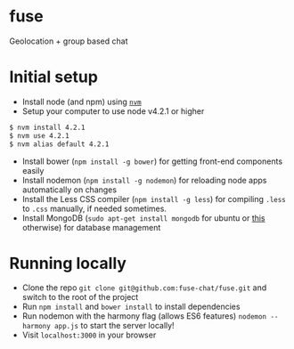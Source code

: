 # fuse

Geolocation + group based chat

# Initial setup

* Install node (and npm) using [`nvm`](https://github.com/creationix/nvm)
* Setup your computer to use node v4.2.1 or higher

````bash
$ nvm install 4.2.1
$ nvm use 4.2.1
$ nvm alias default 4.2.1
````

* Install bower (`npm install -g bower`) for getting front-end components easily
* Install nodemon (`npm install -g nodemon`) for reloading node apps automatically on changes
* Install the Less CSS compiler (`npm install -g less`) for compiling `.less` to `.css` manually, if needed sometimes.
* Install MongoDB (`sudo apt-get install mongodb` for ubuntu or [this](https://docs.mongodb.org/manual/installation/) otherwise) for database management

# Running locally

* Clone the repo `git clone git@github.com:fuse-chat/fuse.git` and switch to the root of the project
* Run `npm install` and `bower install` to install dependencies
* Run nodemon with the harmony flag (allows ES6 features) `nodemon --harmony app.js` to start the server locally!
* Visit `localhost:3000` in your browser
